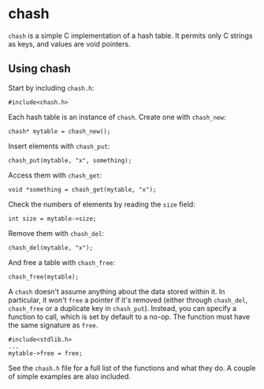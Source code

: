 chash
=====

`chash` is a simple C implementation of a hash table. It permits only
C strings as keys, and values are void pointers.

Using chash
-----------

Start by including `chash.h`:

    #include<chash.h>

Each hash table is an instance of `chash`. Create one with `chash_new`:

    chash* mytable = chash_new();

Insert elements with `chash_put`:

    chash_put(mytable, "x", something);

Access them with `chash_get`:

    void *something = chash_get(mytable, "x");

Check the numbers of elements by reading the `size` field:

    int size = mytable->size;

Remove them with `chash_del`:

    chash_del(mytable, "x");

And free a table with `chash_free`:

    chash_free(mytable);

A `chash` doesn't assume anything about the data stored within it. In
particular, it won't `free` a pointer if it's removed (either through
`chash_del`, `chash_free` or a duplicate key in `chash_put`). Instead, you
can specify a function to call, which is set by default to a no-op. 
The function must have the same signature as `free`.

    #include<stdlib.h>
    ...
    mytable->free = free;

See the `chash.h` file for a full list of the functions and what they do.
A couple of simple examples are also included.
